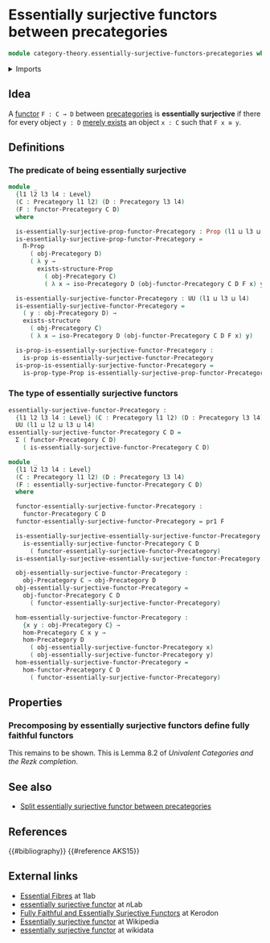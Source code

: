 # Essentially surjective functors between precategories

```agda
module category-theory.essentially-surjective-functors-precategories where
```

<details><summary>Imports</summary>

```agda
open import category-theory.functors-precategories
open import category-theory.isomorphisms-in-precategories
open import category-theory.precategories

open import foundation.dependent-pair-types
open import foundation.existential-quantification
open import foundation.propositions
open import foundation.universe-levels
```

</details>

## Idea

A [functor](category-theory.functors-precategories.md) `F : C → D` between
[precategories](category-theory.precategories.md) is **essentially surjective**
if there for every object `y : D`
[merely exists](foundation.existential-quantification.md) an object `x : C` such
that `F x ≅ y`.

## Definitions

### The predicate of being essentially surjective

```agda
module _
  {l1 l2 l3 l4 : Level}
  (C : Precategory l1 l2) (D : Precategory l3 l4)
  (F : functor-Precategory C D)
  where

  is-essentially-surjective-prop-functor-Precategory : Prop (l1 ⊔ l3 ⊔ l4)
  is-essentially-surjective-prop-functor-Precategory =
    Π-Prop
      ( obj-Precategory D)
      ( λ y →
        exists-structure-Prop
          ( obj-Precategory C)
          ( λ x → iso-Precategory D (obj-functor-Precategory C D F x) y))

  is-essentially-surjective-functor-Precategory : UU (l1 ⊔ l3 ⊔ l4)
  is-essentially-surjective-functor-Precategory =
    ( y : obj-Precategory D) →
    exists-structure
      ( obj-Precategory C)
      ( λ x → iso-Precategory D (obj-functor-Precategory C D F x) y)

  is-prop-is-essentially-surjective-functor-Precategory :
    is-prop is-essentially-surjective-functor-Precategory
  is-prop-is-essentially-surjective-functor-Precategory =
    is-prop-type-Prop is-essentially-surjective-prop-functor-Precategory
```

### The type of essentially surjective functors

```agda
essentially-surjective-functor-Precategory :
  {l1 l2 l3 l4 : Level} (C : Precategory l1 l2) (D : Precategory l3 l4) →
  UU (l1 ⊔ l2 ⊔ l3 ⊔ l4)
essentially-surjective-functor-Precategory C D =
  Σ ( functor-Precategory C D)
    ( is-essentially-surjective-functor-Precategory C D)

module _
  {l1 l2 l3 l4 : Level}
  (C : Precategory l1 l2) (D : Precategory l3 l4)
  (F : essentially-surjective-functor-Precategory C D)
  where

  functor-essentially-surjective-functor-Precategory :
    functor-Precategory C D
  functor-essentially-surjective-functor-Precategory = pr1 F

  is-essentially-surjective-essentially-surjective-functor-Precategory :
    is-essentially-surjective-functor-Precategory C D
      ( functor-essentially-surjective-functor-Precategory)
  is-essentially-surjective-essentially-surjective-functor-Precategory = pr2 F

  obj-essentially-surjective-functor-Precategory :
    obj-Precategory C → obj-Precategory D
  obj-essentially-surjective-functor-Precategory =
    obj-functor-Precategory C D
      ( functor-essentially-surjective-functor-Precategory)

  hom-essentially-surjective-functor-Precategory :
    {x y : obj-Precategory C} →
    hom-Precategory C x y →
    hom-Precategory D
      ( obj-essentially-surjective-functor-Precategory x)
      ( obj-essentially-surjective-functor-Precategory y)
  hom-essentially-surjective-functor-Precategory =
    hom-functor-Precategory C D
      ( functor-essentially-surjective-functor-Precategory)
```

## Properties

### Precomposing by essentially surjective functors define fully faithful functors

This remains to be shown. This is Lemma 8.2 of _Univalent Categories and the
Rezk completion_.

## See also

- [Split essentially surjective functor between precategories](category-theory.split-essentially-surjective-functors-precategories.md)

## References

{{#bibliography}} {{#reference AKS15}}

## External links

- [Essential Fibres](https://1lab.dev/Cat.Functor.Properties.html#essential-fibres)
  at 1lab
- [essentially surjective functor](https://ncatlab.org/nlab/show/essentially+surjective+functor)
  at $n$Lab
- [Fully Faithful and Essentially Surjective Functors](https://kerodon.net/tag/01JG)
  at Kerodon
- [Essentially surjective functor](https://en.wikipedia.org/wiki/Essentially_surjective_functor)
  at Wikipedia
- [essentially surjective functor](https://www.wikidata.org/wiki/Q140283) at
  wikidata

